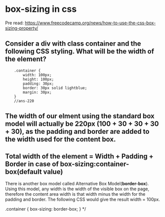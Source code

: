 
# box-sizing in css
Pre read: https://www.freecodecamp.org/news/how-to-use-the-css-box-sizing-property/


## Consider a div with class container and the following CSS styling. What will be the width of the element?  

  
		.container {
			width: 100px;
			height: 100px;
			padding: 30px;
			border: 30px solid lightblue;
			margin: 30px;
		}
		//ans-220
## The width of our elment using the standard box model will actually be 220px (100 + 30 + 30 + 30 + 30), as the padding and border are added to the width used for the content box.

## Total width of the element = Width + Padding + Border  in case of box-sizing:container-box(default value)

There is another box model called Alternative Box Model(**border-box**). Using this model, any width is the width of the visible box on the page, 
therefore the content area width is that width minus the width for the padding and border. The following CSS would give the result width = 100px.

.container { 
  box-sizing: border-box; 
} */
